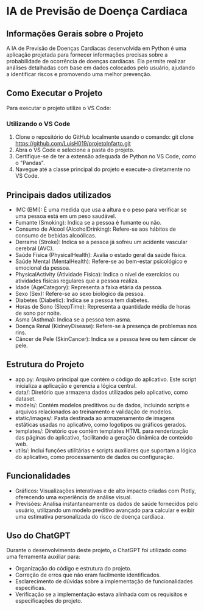 # IA de Previsão de Doença Cardiaca

## Informações Gerais sobre o Projeto
A IA de Previsão de Doenças Cardíacas desenvolvida em Python é uma aplicação projetada para fornecer informações precisas sobre a probabilidade de ocorrência de doenças cardíacas. Ela permite realizar análises detalhadas com base em dados colocados pelo usuário, ajudando a identificar riscos e promovendo uma melhor prevenção.

## Como Executar o Projeto
Para executar o projeto utilize o VS Code:

### Utilizando o VS Code
1. Clone o repositório do GitHub localmente usando o comando:
git clone https://github.com/LuisH019/projetoInfarto.git
2. Abra o VS Code e selecione a pasta do projeto.
3. Certifique-se de ter a extensão adequada de Python no VS Code, como o "Pandas".
4. Navegue até a classe principal do projeto e execute-a diretamente no VS Code.

## Principais dados utilizados 
- IMC (BMI): É uma medida que usa a altura e o peso para verificar se uma pessoa está em um peso saudável.
- Fumante (Smoking): Indica se a pessoa é fumante ou não.
- Consumo de Alcool (AlcoholDrinking): Refere-se aos hábitos de consumo de bebidas alcoólicas.
- Derrame (Stroke): Indica se a pessoa já sofreu um acidente vascular cerebral (AVC).
- Saúde Física (PhysicalHealth): Avalia o estado geral da saúde física.
- Saúde Mental (MentalHealth): Refere-se ao bem-estar psicológico e emocional da pessoa.
- PhysicalActivity (Atividade Física): Indica o nível de exercícios ou atividades físicas regulares que a pessoa realiza.
- Idade (AgeCategory): Representa a faixa etária da pessoa.
- Sexo (Sex): Refere-se ao sexo biológico da pessoa.
- Diabetes (Diabetic): Indica se a pessoa tem diabetes.
- Horas de Sono (SleepTime): Representa a quantidade média de horas de sono por noite.
- Asma (Asthma): Indica se a pessoa tem asma.
- Doença Renal (KidneyDisease): Refere-se à presença de problemas nos rins.
- Câncer de Pele (SkinCancer): Indica se a pessoa teve ou tem câncer de pele.

## Estrutura do Projeto
- app.py: Arquivo principal que contém o código do aplicativo. Este script inicializa a aplicação e gerencia a lógica central.
- data/: Diretório que armazena dados utilizados pelo aplicativo, como dataset.
- models/: Contém modelos preditivos ou de dados, incluindo scripts e arquivos relacionados ao treinamento e validação de modelos.
- static/images/: Pasta destinada ao armazenamento de imagens estáticas usadas no aplicativo, como logotipos ou gráficos gerados.
- templates/: Diretório que contém templates HTML para renderização das páginas do aplicativo, facilitando a geração dinâmica de conteúdo web.
- utils/: Inclui funções utilitárias e scripts auxiliares que suportam a lógica do aplicativo, como processamento de dados ou configuração.

## Funcionalidades
- Gráficos: Visualizações interativas e de alto impacto criadas com Plotly, oferecendo uma experiência de análise visual.
- Previsões: Analisa instantaneamente os dados de saúde fornecidos pelo usuário, utilizando um modelo preditivo avançado para calcular e exibir uma estimativa personalizada do risco de doença cardíaca.

## Uso do ChatGPT
Durante o desenvolvimento deste projeto, o ChatGPT foi utilizado como uma ferramenta auxiliar para:
- Organização do código e estrutura do projeto.
- Correção de erros que não eram facilmente identificados.
- Esclarecimento de dúvidas sobre a implementação de funcionalidades específicas.
- Verificação se a implementação estava alinhada com os requisitos e especificações do projeto.
